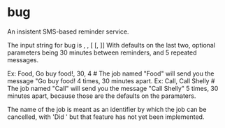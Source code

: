 bug
===

An insistent SMS-based reminder service.

The input string for bug is
<name of job>, <reminder message>, [ <number of minutes between reminders> [, <times message will be sent> ]]
With defaults on the last two, optional parameters being 30 minutes between reminders, and 5 repeated messages.

Ex: Food, Go buy food!, 30, 4 # The job named "Food" will send you the message "Go buy food! 4 times, 30 minutes apart.
Ex: Call, Call Shelly # The job named "Call" will send you the message "Call Shelly" 5 times, 30 minutes apart, because those are the defaults on the paramaters.

The name of the job is meant as an identifier by which the job can be cancelled, with 'Did <job>' but that feature has not yet been implemented.
